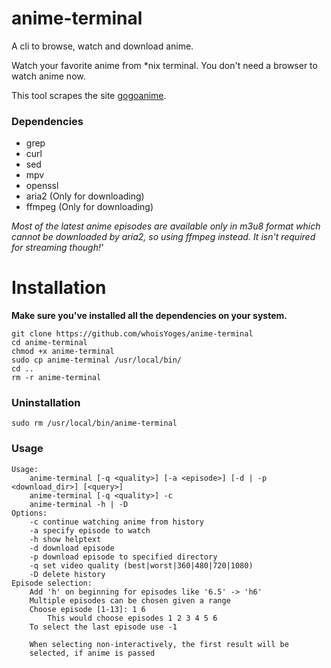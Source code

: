 # anime-terminal

A cli to browse, watch and download anime.

Watch your favorite anime from *nix terminal. You don't need a browser to watch anime now.

This tool scrapes the site [gogoanime](https://gogoanime.cm).
### Dependencies
- grep
- curl
- sed
- mpv
- openssl
- aria2 (Only for downloading)
- ffmpeg (Only for downloading)

*Most of the latest anime episodes are available only in m3u8 format which cannot be downloaded by aria2, so using ffmpeg instead. It isn't required for streaming though!'*

# Installation
**Make sure you've installed all the dependencies on your system.**
```
git clone https://github.com/whoisYoges/anime-terminal
cd anime-terminal
chmod +x anime-terminal
sudo cp anime-terminal /usr/local/bin/
cd ..
rm -r anime-terminal
```
### Uninstallation
```
sudo rm /usr/local/bin/anime-terminal
```
### Usage
```
Usage:
    anime-terminal [-q <quality>] [-a <episode>] [-d | -p <download_dir>] [<query>]
    anime-terminal [-q <quality>] -c
    anime-terminal -h | -D 
Options:
    -c continue watching anime from history
    -a specify episode to watch
    -h show helptext
    -d download episode
    -p download episode to specified directory
    -q set video quality (best|worst|360|480|720|1080)
    -D delete history
Episode selection:
    Add 'h' on beginning for episodes like '6.5' -> 'h6'
    Multiple episodes can be chosen given a range
    Choose episode [1-13]: 1 6
        This would choose episodes 1 2 3 4 5 6
	To select the last episode use -1

    When selecting non-interactively, the first result will be
    selected, if anime is passed
```
